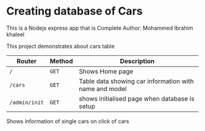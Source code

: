 # Creating database of Cars 
This is a Nodejs express app that is Complete
Author: Mohammed Ibrahim khaleel

This project demonstrates about cars table 

| Router | Method | Description |
|--|--|--|
| `/` | `GET` | Shows Home page |
| `/cars` | `GET` | Table data showing car information with name and model |
| `/admin/init` | `GET` | shows initialised page when database is setup |

Shows information of single cars on click of cars
